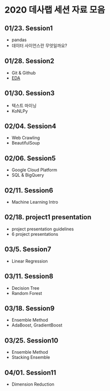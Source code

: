 # 2020 데사랩 세션 자료 모음

## 01/23. Session1
- pandas
- 데이터 사이언스란 무엇일까요?

## 01/28. Session2
- Git & Github
- [EDA](http://bit.ly/2U4ujt4)

## 01/30. Session3
- 텍스트 마이닝
- KoNLPy

## 02/04. Session4
- Web Crawling
- BeautifulSoup

## 02/06. Session5
- Google Cloud Platform
- SQL & BigQuery

## 02/11. Session6
- Machine Learning Intro

## 02/18. project1 presentation
- project presentation guidelines
- 6 project presentations

## 03/5. Session7
- Linear Regression

## 03/11. Session8
- Decision Tree
- Random Forest

## 03/18. Session9
- Ensemble Method
- AdaBoost, GradientBoost

## 03/25. Session10
- Ensemble Method
- Stacking Ensemble

## 04/01. Session11
- Dimension Reduction